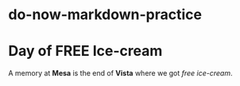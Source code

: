 # do-now-markdown-practice
# Day of FREE Ice-cream
A memory at **Mesa** is the end of **Vista** where we got *free ice-cream*. 